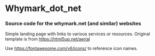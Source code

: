# Whymark_dot_net
### Source code for the whymark.net (and similar) websites


Simple landing page with links to various services or resources. Original template is from https://html5up.net/aerial

Use https://fontawesome.com/v6/icons/ to reference icon names.
